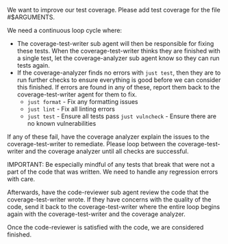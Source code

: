 We want to improve our test coverage.  Please add test coverage for the file #$ARGUMENTS.

We need a continuous loop cycle where:

- The coverage-test-writer sub agent will then be responsible for fixing these tests.  When the coverage-test-writer thinks they are finished with a single test, let the coverage-analyzer sub agent know so they can run tests again.
- If the coverage-analyzer finds no errors with `just test`, then they are to run further checks to ensure everything is good before we can consider this finished.  If errors are found in any of these, report them back to the coverage-test-writer agent for them to fix.
     * `just format` - Fix any formatting issues
     * `just lint` - Fix all linting errors
     * `just test` - Ensure all tests pass
      `just vulncheck` - Ensure there are no known vulnerabilities

If any of these fail, have the coverage analyzer explain the issues to the coverage-test-writer to remediate.  Please loop between the coverage-test-writer and the coverage analyzer until all checks are successful.

IMPORTANT: Be especially mindful of any tests that break that were not a part of the code that was written.  We need to handle any regression errors with care.

Afterwards, have the code-reviewer sub agent review the code that the coverage-test-writer wrote.  If they have concerns with the quality of the code, send it back to the coverage-test-writer where the entire loop begins again with the coverage-test-writer and the coverage analyzer.

Once the code-reviewer is satisfied with the code, we are considered finished.


